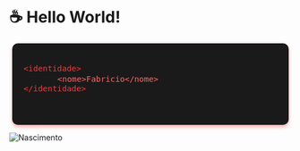 # ☕ Hello World! 

<div style="background-color: #1a1a1a; padding: 20px; border-radius: 10px; max-width: 90%; margin: auto; font-family: 'Courier New', monospace; color: #ff4d4d; box-shadow: 0 4px 6px rgba(255, 0, 0, 0.3);">
  <pre style="font-size: 1.2em; white-space: pre-wrap; word-wrap: break-word;">
<code style="color: #ff3333;">&lt;identidade&gt;</code>
      <code style="color: #ff6666;">&lt;nome&gt;Fabricio&lt;/nome&gt;</code>
<code style="color: #ff3333;">&lt;/identidade&gt;</code>
  </pre>
</div>

![Nascimento](https://img.shields.io/badge/Nascimento-09/04/2005-blue?style=flat-circle)






